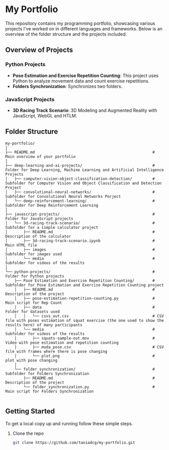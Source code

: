 # My Portfolio

This repository contains my programming portfolio, showcasing various projects I've worked on in different languages and frameworks. Below is an overview of the folder structure and the projects included.

## Overview of Projects

### Python Projects
- **Pose Estimation and Exercise Repetition Counting**: This project uses Python to analyze movement data and count exercise repetitions.
- **Folders Synchronization**: Synchronizes two folders.

### JavaScript Projects
- **3D Racing Track Scenario**: 3D Modeling and Augmented Reality with JavaScript, WebGL and HTLM.

## Folder Structure

```
my-portfolio/
│
├── README.md                                                    # Main overview of your portfolio
│
├── deep-learning-and-ai-projects/                               # Folder for Deep Learning, Machine Learning and Artificial Intelligence Projects
│   ├── computer-vision-object-classification-detection/         # Subfolder for Computer Vision and Object Classification and Detection Project
│   ├── convolutional-neural-networks/                           # Subfolder for Convolutional Neural Networks Porject
│   └── deep-reinforcement-learning/                             # Subfolder for Deep Reinforcement Learning
│
├── javascript-projects/                                         # Folder for JavaScript projects
│   └── 3d-racing-track-scenario/                                # Subfolder for a simple calculator project
│       ├── README.md                                            # Description of the calculator
│       ├── 3d-racing-track-scenario.ipynb                       # Main HTML file
│       ├── images                                               # Subfolder for images used
│       └── media                                                # Subfolder for videos of the results
│
└── python-projects/                                             # Folder for Python projects
    ├── Pose Estimation and Exercise Repetition Counting/        # Subfolder for Pose Estimation and Exercise Repetition Counting project
    │   ├── README.md                                            # Description of the project
    │   ├── pose-estimation-repetition-counting.py               # Main script for Rep Count
    |   ├── data                                                 # Folder for datasets used 
    │   │   └── csvs_out.csv                                     # CSV file with poses estimation of squat exercise (the one used to show the results here) of many participants 
    │   └── media                                                # Subfolder for videos of the results
    │       ├── squats-sample-out.mov                            # Video with pose estimation and repetition counting
    │       ├── muda_pose.csv                                    # CSV file with frames where there is pose changing
    │       └── plot.png                                         # plot with pose changing
    │
    └── folder_synchronization/                                  # Subfolder for Folders Synchronization
        ├── README.md                                            # Description of the project
        └── folder_synchronization.py                            # Main script for Folders Synchronization
   

``` 

## Getting Started

To get a local copy up and running follow these simple steps.

1. Clone the repo
   ```bash
   git clone https://github.com/taniadcg/my-portfolio.git

